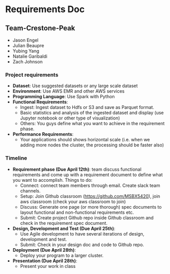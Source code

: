 # Requirements Doc

## Team-Crestone-Peak
- Jason Engel
- Julian Beaupre
- Yubing Yang
- Natalie Garibaldi
- Zach Johnson

### Project requirements
- **Dataset**: Use suggested datasets or any large scale dataset
- **Environment**: Use AWS EMR and other AWS services
- **Programming Language**: Use Spark with Python
- **Functional Requirements**:
  - Ingest: Ingest dataset to Hdfs or S3 and save as Parquet format.
  - Basic statistics and analysis of the ingested dataset and display (use Jupyter notebook or other type of visualization)
  - Others: You guys define what you want to achieve in the requirement phase.
- **Performance Requirements**:
  - Your applications should shows horizontal scale (i.e. when we adding more nodes the cluster, the processing should be faster also)

### Timeline
- **Requirement phase (Due April 12th)**: team discuss functional requirements and come up with a requirement document to define what you want to accomplish. Things to do:
  - Connect: connect team members through email. Create slack team channels.
  - Setup: Join Github classroom (https://github.com/MSBX5420), join aws classroom (check your aws classroom to join) 
  - Discuss: Generate one page (or more thorough) spec documents to layout functional and non-functional requirements etc.
  - Submit: Create project Github repo inside Github classroom and check in the requirement spec document.
- **Design, Development and Test (Due April 25th)**:
  - Use Agile development to have several iterations of design, development and test.
  - Submit: Check in your design doc and code to Github repo.
- **Deployment (Due April 28th)**:
  - Deploy your program to a larger cluster.
- **Presentation (Due April 28th)**:
  - Present your work in class
